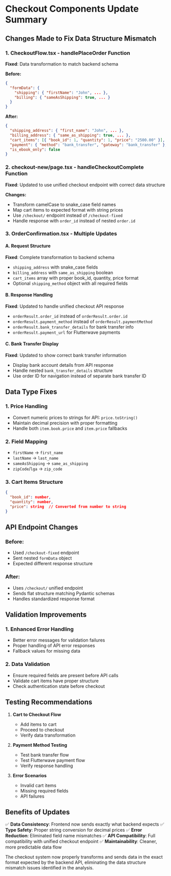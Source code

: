 # Checkout Components Update Summary

## Changes Made to Fix Data Structure Mismatch

### 1. CheckoutFlow.tsx - handlePlaceOrder Function
**Fixed**: Data transformation to match backend schema

**Before:**
```json
{
  "formData": {
    "shipping": { "firstName": "John", ... },
    "billing": { "sameAsShipping": true, ... }
  }
}
```

**After:**
```json
{
  "shipping_address": { "first_name": "John", ... },
  "billing_address": { "same_as_shipping": true, ... },
  "cart_items": [{ "book_id": 1, "quantity": 1, "price": "2500.00" }],
  "payment": { "method": "bank_transfer", "gateway": "bank_transfer" },
  "is_ebook_only": false
}
```

### 2. checkout-new/page.tsx - handleCheckoutComplete Function
**Fixed**: Updated to use unified checkout endpoint with correct data structure

**Changes:**
- Transform camelCase to snake_case field names
- Map cart items to expected format with string prices
- Use `/checkout/` endpoint instead of `/checkout-fixed`
- Handle response with `order_id` instead of nested `order.id`

### 3. OrderConfirmation.tsx - Multiple Updates

#### A. Request Structure
**Fixed**: Complete transformation to backend schema
- `shipping_address` with snake_case fields
- `billing_address` with `same_as_shipping` boolean
- `cart_items` array with proper book_id, quantity, price format
- Optional `shipping_method` object with all required fields

#### B. Response Handling
**Fixed**: Updated to handle unified checkout API response
- `orderResult.order_id` instead of `orderResult.order.id`
- `orderResult.payment_method` instead of `orderResult.paymentMethod`
- `orderResult.bank_transfer_details` for bank transfer info
- `orderResult.payment_url` for Flutterwave payments

#### C. Bank Transfer Display
**Fixed**: Updated to show correct bank transfer information
- Display bank account details from API response
- Handle nested `bank_transfer_details` structure
- Use order ID for navigation instead of separate bank transfer ID

## Data Type Fixes

### 1. Price Handling
- Convert numeric prices to strings for API: `price.toString()`
- Maintain decimal precision with proper formatting
- Handle both `item.book.price` and `item.price` fallbacks

### 2. Field Mapping
- `firstName` → `first_name`
- `lastName` → `last_name`
- `sameAsShipping` → `same_as_shipping`
- `zipCode`/`lga` → `zip_code`

### 3. Cart Items Structure
```json
{
  "book_id": number,
  "quantity": number,
  "price": string  // Converted from number to string
}
```

## API Endpoint Changes

### Before:
- Used `/checkout-fixed` endpoint
- Sent nested `formData` object
- Expected different response structure

### After:
- Uses `/checkout/` unified endpoint
- Sends flat structure matching Pydantic schemas
- Handles standardized response format

## Validation Improvements

### 1. Enhanced Error Handling
- Better error messages for validation failures
- Proper handling of API error responses
- Fallback values for missing data

### 2. Data Validation
- Ensure required fields are present before API calls
- Validate cart items have proper structure
- Check authentication state before checkout

## Testing Recommendations

1. **Cart to Checkout Flow**
   - Add items to cart
   - Proceed to checkout
   - Verify data transformation

2. **Payment Method Testing**
   - Test bank transfer flow
   - Test Flutterwave payment flow
   - Verify response handling

3. **Error Scenarios**
   - Invalid cart items
   - Missing required fields
   - API failures

## Benefits of Updates

✅ **Data Consistency**: Frontend now sends exactly what backend expects
✅ **Type Safety**: Proper string conversion for decimal prices
✅ **Error Reduction**: Eliminated field name mismatches
✅ **API Compatibility**: Full compatibility with unified checkout endpoint
✅ **Maintainability**: Cleaner, more predictable data flow

The checkout system now properly transforms and sends data in the exact format expected by the backend API, eliminating the data structure mismatch issues identified in the analysis.